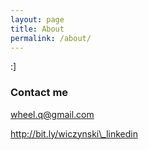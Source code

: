 ```yaml
---
layout: page
title: About
permalink: /about/
---
```


:]

### Contact me

[w](mailto:email@domain.com)heel.q@gmail.com

http://bit.ly/wiczynski\_linkedin